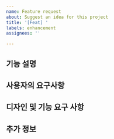 ```yaml
---
name: Feature request
about: Suggest an idea for this project
title: '[Feat] '
labels: enhancement
assignees: ''

---
```

## 기능 설명
<!-- 추가하고 싶은 기능을 설명해주세요. -->

## 사용자의 요구사항
<!-- - 이 기능이 왜 필요한지 설명해주세요. -->
<!-- - 사용자가 이 기능을 사용하면 얻을 수 있는 이점은 무엇인가요? -->

## 디자인 및 기능 요구 사항
<!-- 이 기능이 어떻게 동작해야 할지, 혹은 디자인 관련 요구 사항이 있다면 적어주세요. -->

## 추가 정보
<!-- 기능 추가와 관련된 참고 사항이나 추가 의견을 작성해주세요. -->
